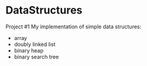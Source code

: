 # DataStructures
Project #1
My implementation of simple data structures:
- array
- doubly linked list
- binary heap
- binary search tree
